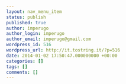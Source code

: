 ```yaml
---
layout: nav_menu_item
status: publish
published: true
author: imperugo
author_login: imperugo
author_email: imperugo@gmail.com
wordpress_id: 516
wordpress_url: http://it.tostring.it/?p=516
date: 2014-01-02 17:50:47.000000000 +00:00
categories: []
tags: []
comments: []
---
```

 

